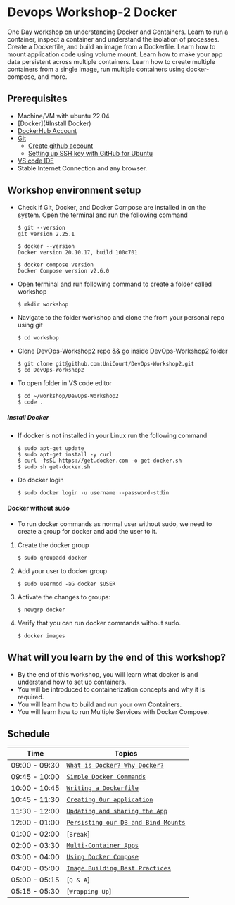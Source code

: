 # Devops Workshop-2 Docker

One Day workshop on understanding Docker and Containers. Learn to run a container, inspect a container and understand
the isolation of processes. Create a Dockerfile, and build an image from a Dockerfile. Learn how to mount application
code using volume mount. Learn how to make your app data persistent across multiple containers. Learn how to create
multiple containers from a single image, run multiple containers using docker-compose, and more.

## Prerequisites

- Machine/VM with ubuntu 22.04
- [Docker](#Install Docker)
- [DockerHub Account]( https://hub.docker.com )
- [Git]( https://www.atlassian.com/git/tutorials/install-git#linux )
    - [Create github account](https://github.com/signup)
    - [Setting up SSH key with GitHub for Ubuntu](https://medium.com/featurepreneur/setting-up-ssh-key-with-github-for-ubuntu-cd8f2fabf25b)
- [VS code IDE]( https://linuxize.com/post/how-to-install-visual-studio-code-on-ubuntu-20-04/ )
- Stable Internet Connection and any browser.

## Workshop environment setup

- Check if Git, Docker, and Docker Compose are installed in on the system. Open the terminal and run the following
  command
  ```shell
  $ git --version
  git version 2.25.1

  $ docker --version
  Docker version 20.10.17, build 100c701

  $ docker compose version
  Docker Compose version v2.6.0

  ```
- Open terminal and run following command to create a folder called workshop
   ```shell
   $ mkdir workshop
   ```
- Navigate to the folder workshop and clone the from your personal repo using git
   ```shell
   $ cd workshop
   ```
- Clone DevOps-Workshop2 repo && go inside DevOps-Workshop2 folder
   ```shell
   $ git clone git@github.com:UniCourt/DevOps-Workshop2.git
   $ cd DevOps-Workshop2
   ```
- To open folder in VS code editor
   ```shell
   $ cd ~/workshop/DevOps-Workshop2
   $ code .
   ```

##### Install Docker

- If docker is not installed in your Linux run the following command
   ```shell
   $ sudo apt-get update
   $ sudo apt-get install -y curl 
   $ curl -fsSL https://get.docker.com -o get-docker.sh
   $ sudo sh get-docker.sh
  ```
- Do docker login
   ```shell
   $ sudo docker login -u username --password-stdin
   ```

#### Docker without sudo

- To run docker commands as normal user without sudo, we need to create a group for docker and add the user to it.

1. Create the docker group
    ```shell
    $ sudo groupadd docker
    ```
2. Add your user to docker group
    ```shell
    $ sudo usermod -aG docker $USER
    ```
3. Activate the changes to groups:
    ```shell
   $ newgrp docker
    ```
4. Verify that you can run docker commands without sudo.
    ```shell
   $ docker images
    ```

## What will you learn by the end of this workshop?

- By the end of this workshop, you will learn what docker is and understand how to set up containers.
- You will be introduced to containerization concepts and why it is required.
- You will learn how to build and run your own Containers.
- You will learn how to run Multiple Services with Docker Compose.

## Schedule

| Time          | Topics                                                                     |
|---------------|----------------------------------------------------------------------------|
| 09:00 - 09:30 | [`What is Docker? Why Docker?`](./docs/docker_intro.md)                    |
| 09:45 - 10:00 | [`Simple Docker Commands`](./docs/simple_docker_commands.md)               |
| 10:00 - 10:45 | [`Writing a Dockerfile`](./docs/dockerfile_instructions.md)                |
| 10:45 - 11:30 | [`Creating Our application`](./docs/creating_our_app.md)                   |
| 11:30 - 12:00 | [`Updating and sharing the App`](./docs/updating_and_sharing_our_app.md)   |
| 12:00 - 01:00 | [`Persisting our DB and Bind Mounts`](./docs/persisting_our_app.md)        |
| 01:00 - 02:00 | [`Break`]                                                                  |
| 02:00 - 03:30 | [`Multi-Container Apps`](./docs/multi_container_app.md)                    |
| 03:00 - 04:00 | [`Using Docker Compose`](./docs/using_docker_compose.md)                   |
| 04:00 - 05:00 | [`Image Building Best Practices`](./docs/image_building_best_practices.md) |                        |
| 05:00 - 05:15 | [`Q & A`]                                                                  |
| 05:15 - 05:30 | [`Wrapping Up`]                                                            |
